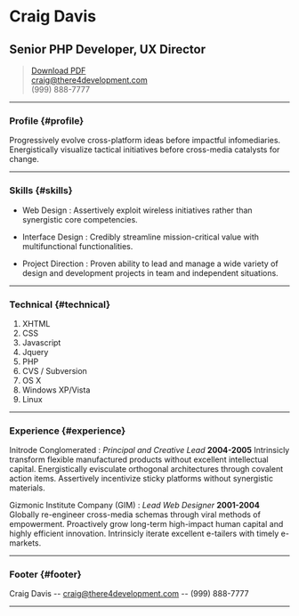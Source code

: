# Craig Davis
## Senior PHP Developer, UX Director

> [Download PDF](resume.pdf)  
> [craig@there4development.com](craig@there4development.com)  
> (999) 888-7777

------

### Profile {#profile}

Progressively evolve cross-platform ideas before impactful infomediaries. Energistically visualize tactical initiatives before cross-media catalysts for change.

------

### Skills {#skills}

* Web Design
  : Assertively exploit wireless initiatives rather than synergistic core competencies.

* Interface Design
  : Credibly streamline mission-critical value with multifunctional functionalities.

* Project Direction
  : Proven ability to lead and manage a wide variety of design and development projects in team and independent situations.

-------

### Technical {#technical}

1. XHTML
1. CSS
1. Javascript
1. Jquery
1. PHP
1. CVS / Subversion
1. OS X
1. Windows XP/Vista
1. Linux

------

### Experience {#experience}

Initrode Conglomerated
: *Principal and Creative Lead*
  __2004-2005__
  Intrinsicly transform flexible manufactured products without excellent intellectual capital. Energistically evisculate orthogonal architectures through covalent action items. Assertively incentivize sticky platforms without synergistic materials.

Gizmonic Institute Company (GIM)
: *Lead Web Designer*
  __2001-2004__
  Globally re-engineer cross-media schemas through viral methods of empowerment. Proactively grow long-term high-impact human capital and highly efficient innovation. Intrinsicly iterate excellent e-tailers with timely e-markets.

------

### Footer {#footer}

Craig Davis -- [craig@there4development.com](craig@there4development.com) -- (999) 888-7777

------